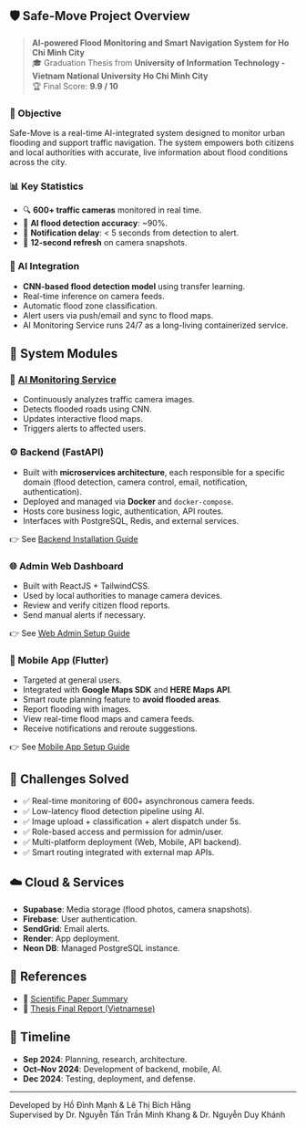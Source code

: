 ## 🛡️ Safe-Move Project Overview

> **AI-powered Flood Monitoring and Smart Navigation System for Ho Chi Minh City**  
> 🎓 Graduation Thesis from **University of Information Technology - Vietnam National University Ho Chi Minh City**  
> 🏆 Final Score: **9.9 / 10**

### 🎯 Objective
Safe-Move is a real-time AI-integrated system designed to monitor urban flooding and support traffic navigation. The system empowers both citizens and local authorities with accurate, live information about flood conditions across the city.

### 📊 Key Statistics
- 🔍 **600+ traffic cameras** monitored in real time.
- 🧠 **AI flood detection accuracy**: ~90%.
- 📲 **Notification delay**: < 5 seconds from detection to alert.
- 📡 **12-second refresh** on camera snapshots.

### 🧠 AI Integration
- **CNN-based flood detection model** using transfer learning.
- Real-time inference on camera feeds.
- Automatic flood zone classification.
- Alert users via push/email and sync to flood maps.
- AI Monitoring Service runs 24/7 as a long-living containerized service.

## 🧩 System Modules

### 🧠 [AI Monitoring Service](./AI-Tranning/README.md)
- Continuously analyzes traffic camera images.
- Detects flooded roads using CNN.
- Updates interactive flood maps.
- Triggers alerts to affected users.


### ⚙️ Backend (FastAPI)
- Built with **microservices architecture**, each responsible for a specific domain (flood detection, camera control, email, notification, authentication).
- Deployed and managed via **Docker** and `docker-compose`.
- Hosts core business logic, authentication, API routes.
- Interfaces with PostgreSQL, Redis, and external services.

👉 See [Backend Installation Guide](./Backend%20Installation.md)

### 🌐 Admin Web Dashboard
- Built with ReactJS + TailwindCSS.
- Used by local authorities to manage camera devices.
- Review and verify citizen flood reports.
- Send manual alerts if necessary.

👉 See [Web Admin Setup Guide](./Website%20Installation.md)

### 📱 Mobile App (Flutter)
- Targeted at general users.
- Integrated with **Google Maps SDK** and **HERE Maps API**.
- Smart route planning feature to **avoid flooded areas**.
- Report flooding with images.
- View real-time flood maps and camera feeds.
- Receive notifications and reroute suggestions.

👉 See [Mobile App Setup Guide](./Mobile/README.md)

## 🧠 Challenges Solved
- ✅ Real-time monitoring of 600+ asynchronous camera feeds.
- ✅ Low-latency flood detection pipeline using AI.
- ✅ Image upload + classification + alert dispatch under 5s.
- ✅ Role-based access and permission for admin/user.
- ✅ Multi-platform deployment (Web, Mobile, API backend).
- ✅ Smart routing integrated with external map APIs.

## ☁️ Cloud & Services
- **Supabase**: Media storage (flood photos, camera snapshots).
- **Firebase**: User authentication.
- **SendGrid**: Email alerts.
- **Render**: App deployment.
- **Neon DB**: Managed PostgreSQL instance.

## 📄 References
- 📘 [Scientific Paper Summary](./Scientific%20Paper%20Description.md)
- 📝 [Thesis Final Report (Vietnamese)](https://drive.google.com/drive/folders/1tiA8bjnjs8pQN7c4e3TK5ZSe9LWKqo6b)

## 📅 Timeline
- **Sep 2024**: Planning, research, architecture.
- **Oct–Nov 2024**: Development of backend, mobile, AI.
- **Dec 2024**: Testing, deployment, and defense.

---

Developed by Hồ Đình Mạnh & Lê Thị Bích Hằng  
Supervised by Dr. Nguyễn Tấn Trần Minh Khang & Dr. Nguyễn Duy Khánh
